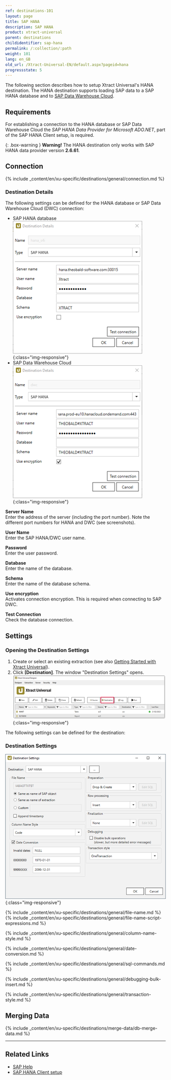 ```yaml
---
ref: destinations-101
layout: page
title: SAP HANA
description: SAP HANA
product: xtract-universal
parent: destinations
childidentifier: sap-hana
permalink: /:collection/:path
weight: 101
lang: en_GB
old_url: /Xtract-Universal-EN/default.aspx?pageid=hana
progressstate: 5
---
```


The following section describes how to setup Xtract Universal's HANA destination.
The HANA destination supports loading SAP data to a SAP HANA database and to [SAP Data Warehouse Cloud](https://saphanajourney.com/data-warehouse-cloud/). <br>


## Requirements

For establishing a connection to the HANA database or SAP Data Warehouse Cloud the *SAP HANA Data Provider for Microsoft ADO.NET*, part of the SAP HANA Client setup, is required.

 {: .box-warning }
**Warning!** The HANA destination only works with SAP HANA data provider version **2.6.61**.

## Connection


{% include _content/en/xu-specific/destinations/general/connection.md %}	

### Destination Details
The following settings can be defined for the HANA database or SAP Data Warehouse Cloud (DWC) connection:

- SAP HANA database
![hana-destination](/img/content/hana-destination2.png){:class="img-responsive"}
- SAP Data Warehouse Cloud
![hana-destination](/img/content/hana-destination.png){:class="img-responsive"}

**Server Name**<br>
Enter the address of the server (including the port number). Note the different port numbers for HANA and DWC (see screenshots).

**User Name**<br>
Enter the SAP HANA/DWC user name. 

**Password**<br>
Enter the user password.

**Database**<br> 
Enter the name of the database.
 
**Schema**<br>
Enter the name of the database schema.

**Use encryption**<br>
Activates connection encryption. This is required when connecting to SAP DWC.

**Test Connection**<br>
Check the database connection.  

## Settings

### Opening the Destination Settings
1. Create or select an existing extraction (see also [Getting Started with Xtract Universal](../getting-started/define-a-table-extraction)).
2. Click **[Destination]**. The window "Destination Settings" opens.
![Destination-settings](/img/content/xu/xu_designer_destination.png){:class="img-responsive"}

The following settings can be defined for the destination:  

### Destination Settings

![ext_spec_set_de_form_debug](/img/content/dest_set_hana.png){:class="img-responsive"}

{% include _content/en/xu-specific/destinations/general/file-name.md %}
{% include _content/en/xu-specific/destinations/general/file-name-script-expressions.md %}

{% include _content/en/xu-specific/destinations/general/column-name-style.md %}

{% include _content/en/xu-specific/destinations/general/date-conversion.md %}

{% include _content/en/xu-specific/destinations/general/sql-commands.md %}

{% include _content/en/xu-specific/destinations/general/debugging-bulk-insert.md %}

{% include _content/en/xu-specific/destinations/general/transaction-style.md %}

## Merging Data

{% include _content/en/xu-specific/destinations/merge-data/db-merge-data.md  %}

******
## Related Links

- [SAP Help](https://help.sap.com/viewer/0eec0d68141541d1b07893a39944924e/2.0.00/en-US/469dee9e6d611014af70d4e9a9cd6b0a.html)
- [SAP HANA Client setup](https://blogs.sap.com/2017/12/14/sap-hana-2.0-client-installation-and-update-by-the-sap-hana-academy/)


